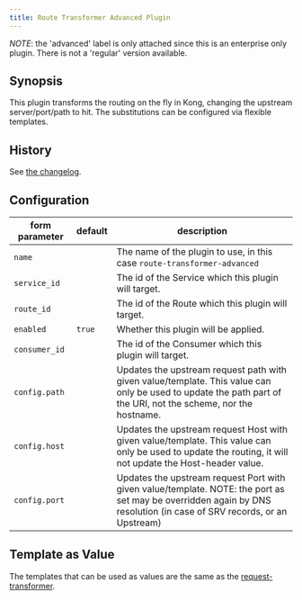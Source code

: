 ```yaml
---
title: Route Transformer Advanced Plugin
---
```


_NOTE_: the 'advanced' label is only attached since this is an enterprise only
plugin. There is not a 'regular' version available.

## Synopsis

This plugin transforms the routing on the fly in Kong, changing the upstream server/port/path to hit. The substitutions can be configured via flexible templates.

## History

See [the changelog](https://github.com/Kong/kong-plugin-route-transformer-advanced/blob/master/CHANGELOG.md).

## Configuration

| form parameter   | default             | description  |
| ---              | ---                 | ---          |
| `name`           |                     | The name of the plugin to use, in this case `route-transformer-advanced`
| `service_id`     |                     | The id of the Service which this plugin will target.
| `route_id`       |                     | The id of the Route which this plugin will target.
| `enabled`        | `true`              | Whether this plugin will be applied.
| `consumer_id`    |                     | The id of the Consumer which this plugin will target.
| `config.path`    |                     | Updates the upstream request path with given value/template. This value can only be used to update the path part of the URI, not the scheme, nor the hostname.
| `config.host`    |                     | Updates the upstream request Host with given value/template. This value can only be used to update the routing, it will not update the Host-header value.
| `config.port`    |                     | Updates the upstream request Port with given value/template. NOTE: the port as set may be overridden again by DNS resolution (in case of SRV records, or an Upstream)

## Template as Value

The templates that can be used as values are the same as the [request-transformer](https://docs.konghq.com/hub/kong-inc/request-transformer-advanced/).

[badge-travis-url]: https://travis-ci.com/Kong/kong-plugin-route-transformer-advanced/branches
[badge-travis-image]: https://travis-ci.com/Kong/kong-plugin-route-transformer-advanced.svg?token=BfzyBZDa3icGPsKGmBHb&branch=master
